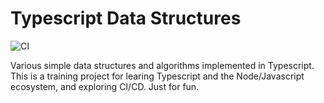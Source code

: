 # Typescript Data Structures

![CI](https://github.com/glassdome/tsdatastruct/workflows/CI/badge.svg)

Various simple data structures and algorithms implemented in Typescript. This is a training project for learing Typescript and the Node/Javascript ecosystem, and exploring CI/CD. Just for fun.